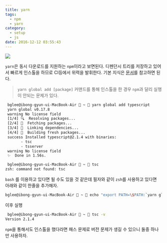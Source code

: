 ```yaml
---
title: yarn
tags:
  - npm
  - yarn
category:
  - setup
  - js
date: 2016-12-12 03:55:43
---
```


![](https://yarnpkg.com/assets/feature-speed.png)

`yarn`은 동시 다운로드를 지원하는 `npm`이라고 보면된다. 디펜던시 트리를 저장하고 있어서 빠르게 인스톨을 하므로 CI등에서 위력을 발휘한다.
기본 지식은 [문서](https://yarnpkg.com/en/docs/cli/info)를 참고하면 된다.

> `yarn global add [package]` 커맨드를 통해 인스톨을 한 경우 `npm`과 달리 실행이 안되는 문제가 있다.

```sh
 bglee@ibong-gyun-ui-MacBook-Air  ~  yarn global add typescript
 yarn global v0.17.8
 warning No license field
 [1/4] 🔍  Resolving packages...
 [2/4] 🚚  Fetching packages...
 [3/4] 🔗  Linking dependencies...
 [4/4] 📃  Building fresh packages...
 success Installed typescript@2.1.4 with binaries:
       - tsc
       - tsserver
 warning No license field
 ✨  Done in 1.56s.

 bglee@ibong-gyun-ui-MacBook-Air  ~  tsc
zsh: command not found: tsc
```

`bash` 를 이용하고 있다면 될 수도 있을 것 같은데 필자와 같이 `zsh`를 사용하고 있다면 아래와 같이 한줄을 추가해자.

```sh
bglee@ibong-gyun-ui-MacBook-Air  ~  echo "export PATH=\$PATH:`yarn global bin`" >> .zshrc
```

이후 실행

```sh
 bglee@ibong-gyun-ui-MacBook-Air  ~  tsc -v
Version 2.1.4
```

`npm`을 통해서도 인스톨을 했다라면 패스 문제로 버전 문제가 생길 수 있으니 둘중 하나만 사용하자.
